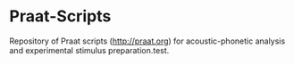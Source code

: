 # Praat-Scripts
Repository of Praat scripts (http://praat.org) for acoustic-phonetic analysis and experimental stimulus preparation.test.
